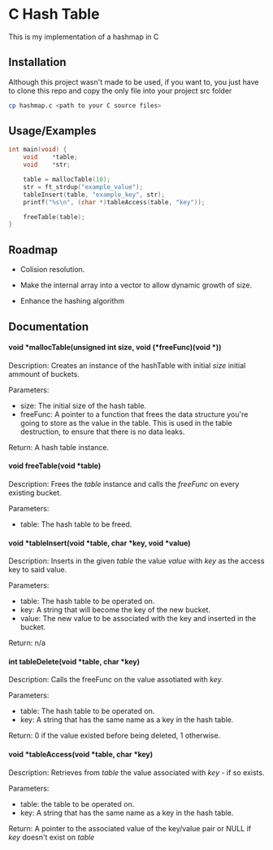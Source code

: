 
# C Hash Table

This is my implementation of a hashmap in C


## Installation
Although this project wasn't made to be used, if you want to, you just have to clone this repo and copy the only file into your project src folder

```bash
cp hashmap.c <path to your C source files>
```
    
## Usage/Examples

```c
int main(void) {
    void    *table;
    void    *str;

    table = mallocTable(10);
    str = ft_strdup("example_value");
    tableInsert(table, "example_key", str);
    printf("%s\n", (char *)tableAccess(table, "key"));

    freeTable(table);
}
```


## Roadmap

- Colision resolution.

- Make the internal array into a vector to allow dynamic growth of size.

- Enhance the hashing algorithm
## Documentation

#### void    \*mallocTable(unsigned int size, void (*freeFunc)(void *))
Description: Creates an instance of the hashTable with initial *size* initial ammount of buckets.

Parameters:
* size: The initial size of the hash table.
* freeFunc: A pointer to a function that frees the data structure you're going to store as the value in the table. This is used in the table destruction, to ensure that there is no data leaks.

Return: A hash table instance.


#### void    freeTable(void *table)
Description: Frees the *table* instance and calls the *freeFunc* on every existing bucket.

Parameters:
* table: The hash table to be freed.

#### void    *tableInsert(void *table, char *key, void *value)
Description: Inserts in the given *table* the value *value* with *key* as the access key to said value.

Parameters:
- table: The hash table to be operated on.
- key: A string that will become the key of the new bucket.
- value: The new value to be associated with the key and inserted in the bucket.

Return: n/a


#### int     tableDelete(void *table, char *key)
Description: Calls the freeFunc on the value assotiated with *key*.

Parameters:
- table: The hash table to be operated on.
- key: A string that has the same name as a key in the hash table.

Return:
0 if the value existed before being deleted, 1 otherwise.


#### void    *tableAccess(void *table, char *key)
Description: Retrieves from *table* the value associated with *key* - if so exists.

Parameters:
- table: the table to be operated on.
- key: A string that has the same name as a key in the hash table.

Return:
A pointer to the associated value of the key/value pair or NULL if *key* doesn't exist on *table*
